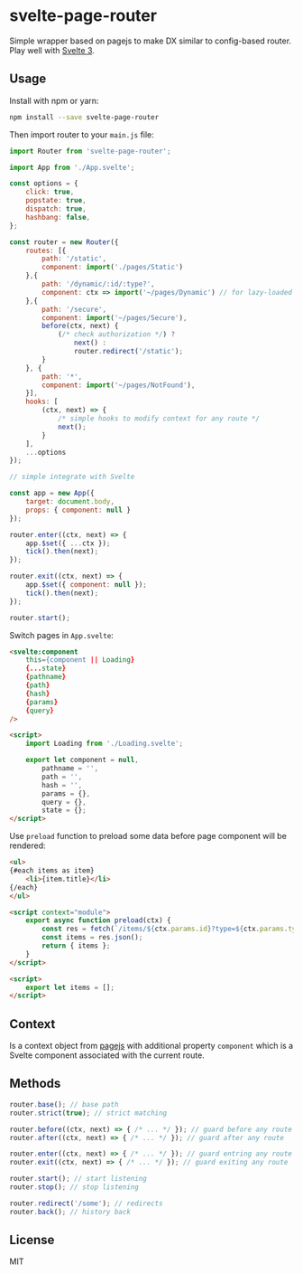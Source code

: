 # svelte-page-router

Simple wrapper based on pagejs to make DX similar to config-based router. Play well with [Svelte 3](https://v3.svelte.technology).

## Usage

Install with npm or yarn:

```bash
npm install --save svelte-page-router
```

Then import router to your `main.js` file:

```javascript
import Router from 'svelte-page-router';

import App from './App.svelte';

const options = {
	click: true,
	popstate: true,
	dispatch: true,
	hashbang: false,
};

const router = new Router({
	routes: [{
		path: '/static',
		component: import('./pages/Static')
	},{
		path: '/dynamic/:id/:type?',
		component: ctx => import('~/pages/Dynamic') // for lazy-loaded routes
	},{
		path: '/secure',
		component: import('~/pages/Secure'),
		before(ctx, next) {
			(/* check authorization */) ? 
				next() : 
				router.redirect('/static');
		}				
	}, {
		path: '*',
		component: import('~/pages/NotFound'),
	}],
	hooks: [
		(ctx, next) => {
			/* simple hooks to modify context for any route */
			next();
		}
	],
	...options
});

// simple integrate with Svelte

const app = new App({
	target: document.body,
	props: { component: null }
});

router.enter((ctx, next) => {
	app.$set({ ...ctx });
	tick().then(next);
});

router.exit((ctx, next) => {
	app.$set({ component: null });
	tick().then(next);
});

router.start();
```

Switch pages in `App.svelte`:

```html
<svelte:component 
	this={component || Loading} 
	{...state} 
	{pathname} 
	{path} 
	{hash} 
	{params} 
	{query}
/>

<script>
	import Loading from './Loading.svelte';

	export let component = null,
		pathname = '',
		path = '',
		hash = '',
		params = {},
		query = {},
		state = {};
</script>
```

Use `preload` function to preload some data before page component will be rendered:

```html
<ul>
{#each items as item}
	<li>{item.title}</li>
{/each}
</ul>

<script context="module">
	export async function preload(ctx) {
		const res = fetch(`/items/${ctx.params.id}?type=${ctx.params.type}&page=${ctx.query.page}`);
		const items = res.json();
		return { items };
	}
</script>

<script>
	export let items = [];
</script>
```

## Context

Is a context object from [pagejs](http://visionmedia.github.io/page.js/#context) with additional property `component` which is a Svelte component associated with the current route.

## Methods

```javascript
router.base(); // base path
router.strict(true); // strict matching

router.before((ctx, next) => { /* ... */ }); // guard before any route
router.after((ctx, next) => { /* ... */ }); // guard after any route

router.enter((ctx, next) => { /* ... */ }); // guard entring any route
router.exit((ctx, next) => { /* ... */ }); // guard exiting any route

router.start(); // start listening
router.stop(); // stop listening

router.redirect('/some'); // redirects
router.back(); // history back
```

## License

MIT

